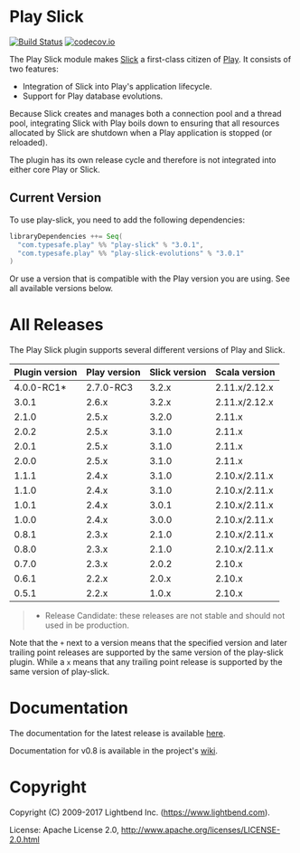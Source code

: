 # Play Slick

[![Build Status](https://travis-ci.org/playframework/play-slick.png?branch=master)](https://travis-ci.org/playframework/play-slick) [![codecov.io](https://codecov.io/github/playframework/play-slick/coverage.svg?branch=master)](https://codecov.io/github/playframework/play-slick?branch=master)

The Play Slick module makes [Slick] a first-class citizen of [Play]. It consists of two features:

  - Integration of Slick into Play's application lifecycle.
  - Support for Play database evolutions.

Because Slick creates and manages both a connection pool and a thread pool, integrating Slick with Play boils down to ensuring that all resources allocated by Slick are shutdown when a Play application is stopped (or reloaded).

[Play]: https://www.playframework.com
[Slick]: http://slick.typesafe.com

The plugin has its own release cycle and therefore is not integrated into either core Play or Slick.

## Current Version

To use play-slick, you need to add the following dependencies:

```scala
libraryDependencies ++= Seq(
  "com.typesafe.play" %% "play-slick" % "3.0.1",
  "com.typesafe.play" %% "play-slick-evolutions" % "3.0.1"
)
```

Or use a version that is compatible with the Play version you are using. See all available versions below.

# All Releases

The Play Slick plugin supports several different versions of Play and Slick.

| Plugin version | Play version | Slick version | Scala version |
|----------------|--------------|---------------|---------------|
| 4.0.0-RC1*     | 2.7.0-RC3    | 3.2.x         | 2.11.x/2.12.x |
| 3.0.1          | 2.6.x        | 3.2.x         | 2.11.x/2.12.x |
| 2.1.0          | 2.5.x        | 3.2.0         | 2.11.x        |
| 2.0.2          | 2.5.x        | 3.1.0         | 2.11.x        |
| 2.0.1          | 2.5.x        | 3.1.0         | 2.11.x        |
| 2.0.0          | 2.5.x        | 3.1.0         | 2.11.x        |
| 1.1.1          | 2.4.x        | 3.1.0         | 2.10.x/2.11.x |
| 1.1.0          | 2.4.x        | 3.1.0         | 2.10.x/2.11.x |
| 1.0.1          | 2.4.x        | 3.0.1         | 2.10.x/2.11.x |
| 1.0.0          | 2.4.x        | 3.0.0         | 2.10.x/2.11.x |
| 0.8.1          | 2.3.x        | 2.1.0         | 2.10.x/2.11.x |
| 0.8.0          | 2.3.x        | 2.1.0         | 2.10.x/2.11.x |
| 0.7.0          | 2.3.x        | 2.0.2         | 2.10.x        |
| 0.6.1          | 2.2.x        | 2.0.x         | 2.10.x        |
| 0.5.1          | 2.2.x        | 1.0.x         | 2.10.x        |


> * Release Candidate: these releases are not stable and should not used in be production.

Note that the `+` next to a version means that the specified version and later trailing point releases are supported by the same version of the play-slick plugin. While a `x` means that any trailing point release is supported by the same version of play-slick.

# Documentation

The documentation for the latest release is available [here](https://www.playframework.com/documentation/latest/PlaySlick).

Documentation for v0.8 is available in the project's [wiki](https://github.com/playframework/play-slick/wiki).

# Copyright

Copyright (C) 2009-2017 Lightbend Inc. (https://www.lightbend.com).

License: Apache License 2.0, http://www.apache.org/licenses/LICENSE-2.0.html

